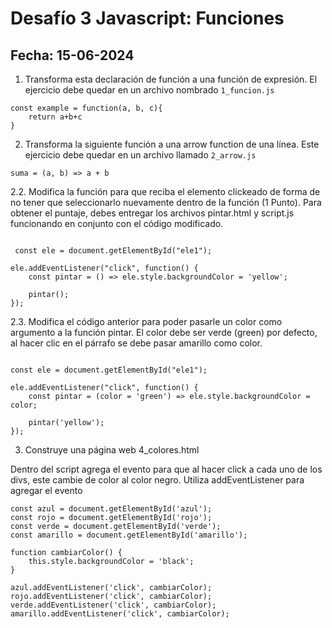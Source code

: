 # Desafío 3 Javascript: Funciones
## Fecha: 15-06-2024

1. Transforma esta declaración de función a una función de expresión. El ejercicio debe
quedar en un archivo nombrado `1_funcion.js`

``` JS
const example = function(a, b, c){
    return a+b+c
}

```

2. Transforma la siguiente función a una arrow function de una línea. Este ejercicio
debe quedar en un archivo llamado `2_arrow.js`

``` JS
suma = (a, b) => a + b

```

2.2. Modifica la función para que reciba el elemento clickeado de forma de no
tener que seleccionarlo nuevamente dentro de la función (1 Punto).
Para obtener el puntaje, debes entregar los archivos pintar.html y script.js
funcionando en conjunto con el código modificado.

``` JS

 const ele = document.getElementById("ele1");

ele.addEventListener("click", function() {
    const pintar = () => ele.style.backgroundColor = 'yellow';
    
    pintar();
});

```

2.3. Modifica el código anterior para poder pasarle un color como argumento a la
función pintar. El color debe ser verde (green) por defecto, al hacer clic en el
párrafo se debe pasar amarillo como color. 

``` JS

const ele = document.getElementById("ele1");

ele.addEventListener("click", function() {
    const pintar = (color = 'green') => ele.style.backgroundColor = color;

    pintar('yellow');
});

```

3. Construye una página web 4_colores.html 

Dentro del script agrega el evento para que al hacer click a cada uno de los
divs, este cambie de color al color negro. Utiliza addEventListener para
agregar el evento

``` JS
const azul = document.getElementById('azul');
const rojo = document.getElementById('rojo');
const verde = document.getElementById('verde');
const amarillo = document.getElementById('amarillo');
    
function cambiarColor() {
    this.style.backgroundColor = 'black';
}

azul.addEventListener('click', cambiarColor);
rojo.addEventListener('click', cambiarColor);
verde.addEventListener('click', cambiarColor);
amarillo.addEventListener('click', cambiarColor);

```